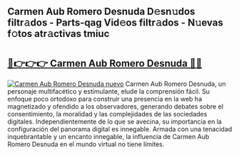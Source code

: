 ## Carmen Aub Romero Desnuda D𝚎sn𝚞dos filtr𝚊dos - Parts-qag Vid𝚎os filtr𝚊dos - N𝚞evas f𝚘tos atr𝚊ctivas tmiuc

# <h2><a href="http://mbci2q.tromn.icu/?c=Carmen+Aub+Romero+Desnuda">🔗👉👉👉 Carmen Aub Romero Desnuda 🔗🔗</a></h2>

[![Carmen Aub Romero Desnuda nuevo](https://i.imgur.com/pEAQMta.gif)](http://mbci2q.tromn.icu/?c=Carmen+Aub+Romero+Desnuda)
Carmen Aub Romero Desnuda, un personaje multifacético y estimulante, elude la comprensión fácil. Su enfoque poco ortodoxo para construir una presencia en la web ha magnetizado y ofendido a los observadores, generando debates sobre el consentimiento, la moralidad y las complejidades de las sociedades digitales. Independientemente de lo que se avecina, su importancia en la configuración del panorama digital es innegable. Armada con una tenacidad inquebrantable y un encanto innegable, la influencia de Carmen Aub Romero Desnuda en el mundo virtual no tiene límites.
